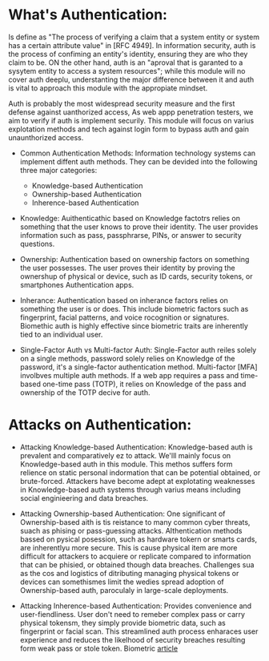 # What's Authentication:
Is define as "The process of verifying a claim that a system entity or system has a certain attribute value" in [RFC 4949]. In information security, auth is the
process of confiming an entity's identity, ensuring they are who they claim to be. ON the other hand, auth is an "aproval that is garanted to a sysytem entity to access
a system resources"; while this module will no cover auth deeplu, understanting the major difference between it and auth is vital to approach
this module with the appropiate mindset.

Auth is probably the most widespread security measure and the first defense against uanthorized access, As web appp penetration testers, we aim to verify if auth is implement
securily. This module will focus on varius explotation methods and tech against login form to bypass auth and gain unaunthorized access.

- Common Authentication Methods:
Information technology systems can implement diffent auth methods. They can be devided into the following three major categories:
    - Knowledge-based Authentication
    - Ownership-based Authentication
    - Inherence-based Authentication

- Knowledge:
Auithenticathic based on Knowledge factotrs relies on something that the user knows  to prove their identity. The user provides information such as pass, passphrarse, PINs, or answer to security questions.

- Ownership:
Authentication based on ownership factors on something the user possesses. The user proves their identity by proving the ownershup of physical or device, such as ID cards, security tokens, or smartphones
Authentication apps.

- Inherance:
Authentication based on inherance factors relies on something the user is or does. This include biometric factors such as fingerprint, facial patterns, and voice rocognition or signatures.
Biomethic auth is highly effective since biometric traits are inherently tied to an individual user.

- Single-Factor Auth vs Multi-factor Auth:
Single-Factor auth reiles solely on a single methods, password solely relies on Knowledge of the password, it's a single-factor authentication method.
Multi-factor [MFA] involbves multiple auth methods. If a web app requires a pass and time-based one-time pass (TOTP), it relies on Knowledge of the pass and ownership of the TOTP decive
for auth.

# Attacks on Authentication:
- Attacking Knowledge-based Authentication:
Knowledge-based auth is prevalent and comparatively ez to attack. We'lll mainly focus on Knowledge-based auth in this module. This methos suffers form relience on static personal indormation that
can be potential obtained, or brute-forced. Attackers have become adept at explotating weaknesses in Knowledge-based auth systems through varius means including social enginieering and data breaches.

- Attacking Ownership-based Authentication:
One significant of Ownership-based aith is tis reistance to many common cyber threats, suach as phising or pass-guessing attacks. AIthentication methods bassed on pysical posession, such as hardware tokern or smarts
cards, are inherentlyu more secure. This is cause physical item are more difficult for attackers to acquiere or replicate compared to information that can be phisied, or obtained though data breaches. Challenges sua as the cos and
logistics of ditributing managing physical tokens or devices can somethismes limit the wedies spread adoption of Ownership-based auth, paroculaly in large-scale deployments.

- Attacking Inherence-based Authentication:
Provides convenience and user-fiendliness. User don't need to remeber complex pass or carry physical tokensm, they simply provide biometric data, such as fingerprint or facial scan. This streamlined auth process
enharaces user experience and reduces the likelhood of security breaches resulting form weak pass or stole token. Biometric [article](https://www.vpnmentor.com/blog/report-biostar2-leak/)

